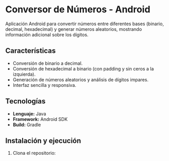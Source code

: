 # Conversor de Números - Android

Aplicación Android para convertir números entre diferentes bases (binario, decimal, hexadecimal) y generar números aleatorios, mostrando información adicional sobre los dígitos.

## Características

- Conversión de binario a decimal.
- Conversión de hexadecimal a binario (con padding y sin ceros a la izquierda).
- Generación de números aleatorios y análisis de dígitos impares.
- Interfaz sencilla y responsiva.

## Tecnologías

- **Lenguaje:**  Java
- **Framework:** Android SDK
- **Build:** Gradle

## Instalación y ejecución

1. Clona el repositorio: